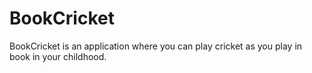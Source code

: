 # BookCricket
BookCricket is an application where you can play cricket as you play in book in your childhood.
